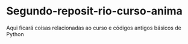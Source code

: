 # Segundo-reposit-rio-curso-anima
Aqui ficará coisas relacionadas ao curso e códigos antigos básicos de Python
